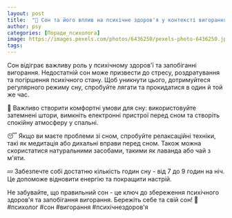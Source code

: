 ```yaml
---
layout: post
title:  "🛌 Сон та його вплив на психічне здоров'я у контексті вигорання."
author: psy
categories: [Поради_психолога]
image: https://images.pexels.com/photos/6436250/pexels-photo-6436250.jpeg?auto=compress&cs=tinysrgb&fit=crop&h=627&w=1200
tags: 
---
```


Сон відіграє важливу роль у психічному здоров'ї та запобіганні вигорання. Недостатній сон може призвести до стресу, роздратування та погіршення психічного стану. Щоб уникнути цього, дотримуйтеся регулярного режиму сну, спробуйте лягати та прокидатися в один й той же час. 

🌙 Важливо створити комфортні умови для сну: використовуйте затемнені штори, вимкніть електронні пристрої перед сном та створіть спокійну атмосферу у спальні.

😴 Якщо ви маєте проблеми зі сном, спробуйте релаксаційні техніки, такі як медитація або дихальні вправи перед сном. Також можна скористатися натуральними засобами, такими як лаванда або чай з м'яти.

💤 Забезпечте собі достатню кількість годин сну - від 7 до 9 годин на ніч. Це допоможе відновити енергію та покращити настрій.

Не забувайте, що правильний сон - це ключ до збереження психічного здоров'я та запобігання вигорання. Бережіть себе та свій сон! 🌟 #психолог #сон #вигорання #психічнездоров'я


